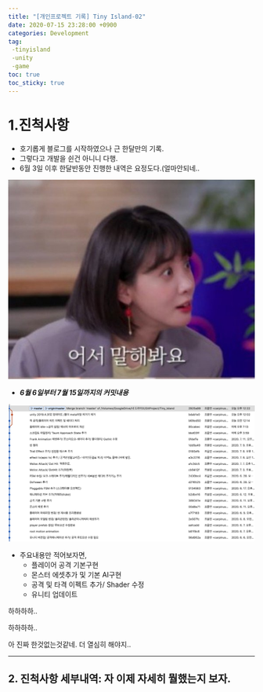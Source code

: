 ```yaml
---
title: "[개인프로젝트 기록] Tiny Island-02"
date: 2020-07-15 23:28:00 +0900
categories: Development
tag: 
 -tinyisland
 -unity
 -game
toc: true
toc_sticky: true
---
```


# 1.진척사항
- 호기롭게 블로그를 시작하였으나 근 한달만의 기록.
- 그렇다고 개발을 쉰건 아니니 다행. 
- 6월 3일 이후 한달반동안 진행한 내역은 요정도다.(얼마안되네..



![한번 패를 까보세요](/assets/images/TellMe.JPG)


- ***6월 6일부터 7월 15일까지의 커밋내용***

![열심히 한것 같았는데 커밋은 적다..주륵](/assets/images/0606-0715commit.png)

- 주요내용만 적어보자면,
    - 플레이어 공격 기본구현
    - 몬스터 에셋추가 및 기본 AI구현
    - 공격 및 타격 이펙트 추가/ Shader 수정
    - 유니티 업데이트


하하하하..

하하하하..

아 진짜 한것없는것같네. 더 열심히 해야지..


---

## 2. 진척사항 세부내역: 자 이제 자세히 뭘했는지 보자.



